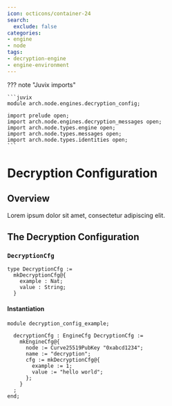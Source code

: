 ```yaml
---
icon: octicons/container-24
search:
  exclude: false
categories:
- engine
- node
tags:
- decryption-engine
- engine-environment
---
```


??? note "Juvix imports"

    ```juvix
    module arch.node.engines.decryption_config;

    import prelude open;
    import arch.node.engines.decryption_messages open;
    import arch.node.types.engine open;
    import arch.node.types.messages open;
    import arch.node.types.identities open;
    ```

# Decryption Configuration

## Overview

Lorem ipsum dolor sit amet, consectetur adipiscing elit.

## The Decryption Configuration

### `DecryptionCfg`

<!-- --8<-- [start:DecryptionCfg] -->
```juvix
type DecryptionCfg :=
  mkDecryptionCfg@{
    example : Nat;
    value : String;
  }
```
<!-- --8<-- [end:DecryptionCfg] -->

#### Instantiation

<!-- --8<-- [start:decryptionCfg] -->
```juvix extract-module-statements
module decryption_config_example;

  decryptionCfg : EngineCfg DecryptionCfg :=
    mkEngineCfg@{
      node := Curve25519PubKey "0xabcd1234";
      name := "decryption";
      cfg := mkDecryptionCfg@{
        example := 1;
        value := "hello world";
      };
    }
  ;
end;
```
<!-- --8<-- [end:decryptionCfg] -->
